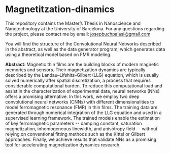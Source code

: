 # Magnetitzation-dinamics
This repository contains the Master’s Thesis in Nanoscience and Nanotechnology at the University of Barcelona. For any questions regarding the project, please contact me by email: josepbuchpalasi@gmail.com

You will find the structure of the Convolutional Neural Networks described in the abstract, as well as the data generator program, which generates data using a theoretical model based on FMR modeling.

**Abstract**: Magnetic thin films are the building blocks of modern magnetic memories and sensors. Their magnetization dynamics are typically described by the Landau–Lifshitz–Gilbert (LLG) equation, which is usually solved numerically after spatial discretization, a process that requires considerable computational burden. To reduce this computational load and assist in the characterization of experimental data, neural networks (NNs) offers a promising alternative.
In this work, we employ two deep convolutional neural networks (CNNs) with different dimensionalities to model ferromagnetic resonance (FMR) in thin films. The training data are generated through numerical integration of the LLG equation and used in a supervised learning framework. The trained models enable the estimation of key ferromagnetic parameters -- damping constant, saturation magnetization, inhomogeneous linewidth, and anisotropy field -- without relying on conventional fitting methods such as the Kittel or Gilbert approaches. Finally, we achieve results that validate NNs as a promising tool for accelerating magnetization dynamics research. 


